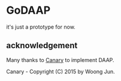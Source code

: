 # GoDAAP

it's just a prototype for now.

## acknowledgement

Many thanks to [Canary](https://github.com/mycoboco/canary) to implement DAAP.

Canary - Copyright (C) 2015 by Woong Jun.
